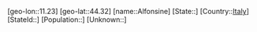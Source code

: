 ﻿---
location: [44.32,11.23]
type: City
tags:
- geo/City


SpocWebEntityId: 28735
isDeleted: false
confidential: public

---
[geo-lon::11.23]
[geo-lat::44.32]
[name::Alfonsine]
[State::]
[Country::[Italy](geo/Continent/Europe/Italy.md)]
[StateId::]
[Population::]
[Unknown::]

